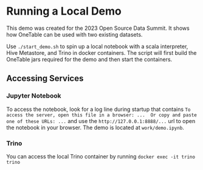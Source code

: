 # Running a Local Demo
This demo was created for the 2023 Open Source Data Summit. It shows how OneTable can be used with two existing datasets.

Use `./start_demo.sh` to spin up a local notebook with a scala interpreter, Hive Metastore, and Trino in docker containers. The script will first build the OneTable jars required for the demo and then start the containers.  

## Accessing Services
### Jupyter Notebook
To access the notebook, look for a log line during startup that contains `To access the server, open this file in a browser: ...  Or copy and paste one of these URLs: ...` and use the `http://127.0.0.1:8888/...` url to open the notebook in your browser. The demo is located at `work/demo.ipynb`. 
### Trino
You can access the local Trino container by running `docker exec -it trino trino`